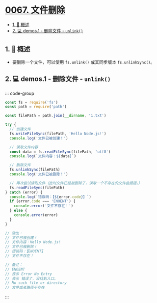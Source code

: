 # [0067. 文件删除](https://github.com/Tdahuyou/TNotes.nodejs/tree/main/notes/0067.%20%E6%96%87%E4%BB%B6%E5%88%A0%E9%99%A4)

<!-- region:toc -->

- [1. 📒 概述](#1--概述)
- [2. 💻 demos.1 - 删除文件 - `unlink()`](#2--demos1---删除文件---unlink)

<!-- endregion:toc -->

## 1. 📒 概述

- 要删除一个文件，可以使用 `fs.unlink()` 或其同步版本 `fs.unlinkSync()`。

## 2. 💻 demos.1 - 删除文件 - `unlink()`

::: code-group

```js [1.cjs] {16}
const fs = require('fs')
const path = require('path')

const filePath = path.join(__dirname, '1.txt')

try {
  // 创建文件
  fs.writeFileSync(filePath, 'Hello Node.js!')
  console.log('文件已被创建！')

  // 读取文件内容
  const data = fs.readFileSync(filePath, 'utf8')
  console.log(`文件内容：${data}`)

  // 删除文件
  fs.unlinkSync(filePath)
  console.log('文件已被删除！')

  // 再次尝试读取文件（此时文件已经被删除了，读取一个不存在的文件会报错。）
  fs.readFileSync(filePath)
} catch (error) {
  console.log(`错误码：【${error.code}】`)
  if (error.code === 'ENOENT') {
    console.error('文件不存在！')
  } else {
    console.error(error)
  }
}

// 输出：
// 文件已被创建！
// 文件内容：Hello Node.js!
// 文件已被删除！
// 错误码：【ENOENT】
// 文件不存在！

// 备注：
// ENOENT
// 表示 Error No Entry
// 表示 错误了，没找到入口。
// No such file or directory
// 文件或者路径不存在
```

:::
